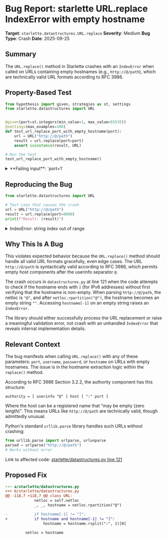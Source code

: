 # Bug Report: starlette URL.replace IndexError with empty hostname

**Target**: `starlette.datastructures.URL.replace`
**Severity**: Medium
**Bug Type**: Crash
**Date**: 2025-09-25

## Summary

The `URL.replace()` method in Starlette crashes with an `IndexError` when called on URLs containing empty hostnames (e.g., `http://@/path`), which are technically valid URL formats according to RFC 3986.

## Property-Based Test

```python
from hypothesis import given, strategies as st, settings
from starlette.datastructures import URL


@given(port=st.integers(min_value=1, max_value=65535))
@settings(max_examples=100)
def test_url_replace_port_with_empty_hostname(port):
    url = URL("http://@/path")
    result = url.replace(port=port)
    assert isinstance(result, URL)

# Run the test
test_url_replace_port_with_empty_hostname()
```

<details>

<summary>
**Failing input**: `port=1`
</summary>
```
Traceback (most recent call last):
  File "/home/npc/pbt/agentic-pbt/worker_/41/hypo.py", line 13, in <module>
    test_url_replace_port_with_empty_hostname()
    ~~~~~~~~~~~~~~~~~~~~~~~~~~~~~~~~~~~~~~~~~^^
  File "/home/npc/pbt/agentic-pbt/worker_/41/hypo.py", line 6, in test_url_replace_port_with_empty_hostname
    @settings(max_examples=100)
                   ^^^
  File "/home/npc/miniconda/lib/python3.13/site-packages/hypothesis/core.py", line 2124, in wrapped_test
    raise the_error_hypothesis_found
  File "/home/npc/pbt/agentic-pbt/worker_/41/hypo.py", line 9, in test_url_replace_port_with_empty_hostname
    result = url.replace(port=port)
  File "/home/npc/miniconda/lib/python3.13/site-packages/starlette/datastructures.py", line 121, in replace
    if hostname[-1] != "]":
       ~~~~~~~~^^^^
IndexError: string index out of range
Falsifying example: test_url_replace_port_with_empty_hostname(
    port=1,  # or any other generated value
)
```
</details>

## Reproducing the Bug

```python
from starlette.datastructures import URL

# Test case that causes the crash
url = URL("http://@/path")
result = url.replace(port=8000)
print(f"Result: {result}")
```

<details>

<summary>
IndexError: string index out of range
</summary>
```
Traceback (most recent call last):
  File "/home/npc/pbt/agentic-pbt/worker_/41/repo.py", line 5, in <module>
    result = url.replace(port=8000)
  File "/home/npc/miniconda/lib/python3.13/site-packages/starlette/datastructures.py", line 121, in replace
    if hostname[-1] != "]":
       ~~~~~~~~^^^^
IndexError: string index out of range
```
</details>

## Why This Is A Bug

This violates expected behavior because the `URL.replace()` method should handle all valid URL formats gracefully, even edge cases. The URL `http://@/path` is syntactically valid according to RFC 3986, which permits empty host components after the userinfo separator `@`.

The crash occurs in `datastructures.py` at line 121 when the code attempts to check if the hostname ends with `]` (for IPv6 addresses) without first verifying that the hostname is non-empty. When parsing `http://@/path`, the netloc is `"@"`, and after `netloc.rpartition("@")`, the hostname becomes an empty string `""`. Accessing `hostname[-1]` on an empty string raises an `IndexError`.

The library should either successfully process the URL replacement or raise a meaningful validation error, not crash with an unhandled `IndexError` that reveals internal implementation details.

## Relevant Context

The bug manifests when calling `URL.replace()` with any of these parameters: `port`, `username`, `password`, or `hostname` on URLs with empty hostnames. The issue is in the hostname extraction logic within the `replace()` method.

According to RFC 3986 Section 3.2.2, the authority component has this structure:
```
authority = [ userinfo "@" ] host [ ":" port ]
```
Where the host can be a registered name that "may be empty (zero length)". This means URLs like `http://@/path` are technically valid, though admittedly unusual.

Python's standard `urllib.parse` library handles such URLs without crashing:
```python
from urllib.parse import urlparse, urlunparse
parsed = urlparse("http://@/path")
# Works without error
```

Link to affected code: [starlette/datastructures.py line 121](https://github.com/encode/starlette/blob/master/starlette/datastructures.py#L121)

## Proposed Fix

```diff
--- a/starlette/datastructures.py
+++ b/starlette/datastructures.py
@@ -118,7 +118,7 @@ class URL:
             netloc = self.netloc
             _, _, hostname = netloc.rpartition("@")

-            if hostname[-1] != "]":
+            if hostname and hostname[-1] != "]":
                 hostname = hostname.rsplit(":", 1)[0]

         netloc = hostname
```